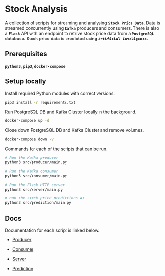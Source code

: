 # Stock Analysis
A collection of scripts for streaming and analysing **`Stock Price Data`**. Data is streamed concurrently using **`Kafka`** producers and consumers. There is also a **`Flask`** API with an endpoint to retrive stock price data from a **`PostgreSQL`** database. Stock price data is predicted using **`Artificial Inteligence`**. 

## Prerequisites
**`python3`**, **`pip3`**, **`docker-compose`**

## Setup locally
Install required Python modules with correct versions.
```bash
pip3 install -r requirements.txt
```

Run PostgreSQL DB and Kafka Cluster locally in the background.
```bash
docker-compose up -d
```

Close down PostgreSQL DB and Kafka Cluster and remove volumes.
```bash
docker-compose down -v
```

Commands for each of the scripts that can be run.
```bash
# Run the Kafka producer
python3 src/producer/main.py

# Run the Kafka consumer
python3 src/consumer/main.py

# Run the Flask HTTP server
python3 src/server/main.py

# Run the stock price predictions AI
python3 src/prediction/main.py
```

## Docs
Documentation for each script is linked below.

* [Producer](https://github.com/chrismalcolm/stock-analysis/tree/main/src/producer)

* [Consumer](https://github.com/chrismalcolm/stock-analysis/tree/main/src/consumer)

* [Server](https://github.com/chrismalcolm/stock-analysis/tree/main/src/server)

* [Prediction](https://github.com/chrismalcolm/stock-analysis/tree/main/src/prediction)
